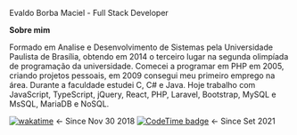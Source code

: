 Evaldo Borba Maciel - Full Stack Developer

**Sobre mim**

Formado em Analise e Desenvolvimento de Sistemas pela Universidade Paulista de Brasília, obtendo em 2014 o terceiro lugar na segunda olimpíada de programação da universidade. Comecei a programar em PHP em 2005, criando projetos pessoais, em 2009 consegui meu primeiro emprego na área. Durante a faculdade estudei C, C# e Java. Hoje trabalho com JavaScript, TypeScript, jQuery, React, PHP, Laravel, Bootstrap, MySQL e MsSQL, MariaDB e NoSQL.

[![wakatime](https://wakatime.com/badge/user/56969a96-c4fa-43a6-9b9a-4fb2a5da1e5d.svg)](https://wakatime.com/@56969a96-c4fa-43a6-9b9a-4fb2a5da1e5d) <- Since Nov 30 2018 
[![CodeTime badge](https://img.shields.io/endpoint?style=social&url=https%3A%2F%2Fapi.codetime.dev%2Fshield%3Fid%3D2406%26project%3D%26in%3D0)](https://codetime.dev) <- Since  Set 2021
